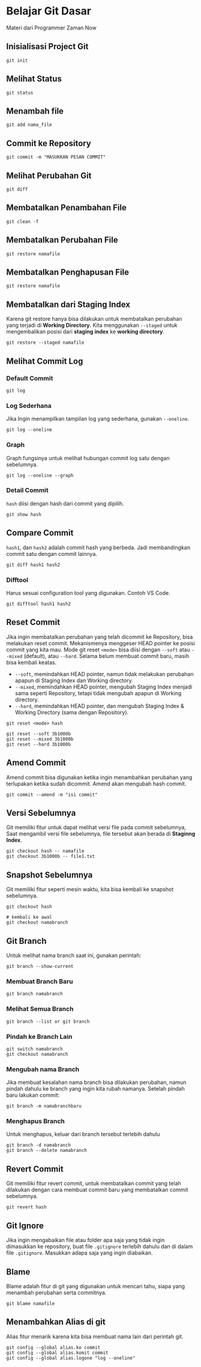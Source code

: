# Belajar Git Dasar

Materi dari Programmer Zaman Now

## Inisialisasi Project Git

```console
git init
```

## Melihat Status

```console
git status
```

## Menambah file

```console
git add nama_file
```

## Commit ke Repository

```console
git commit -m "MASUKKAN PESAN COMMIT"
```

## Melihat Perubahan Git

```console
git diff
```

## Membatalkan Penambahan File

```console
git clean -f
```

## Membatalkan Perubahan File

```console
git restore namafile
```

## Membatalkan Penghapusan File

```console
git restore namafile
```

## Membatalkan dari Staging Index

Karena git restore hanya bisa dilakukan untuk membatalkan perubahan yang terjadi di **Working Directory**. Kita menggunakan `--staged` untuk mengembalikan posisi dari **staging index** ke **working directory**.

```console
git restore --staged namafile
```

## Melihat Commit Log

### Default Commit

```shell
git log
```

### Log Sederhana

Jika Ingin menampilkan tampilan log yang sederhana, gunakan `--oneline`.

```shell
git log --oneline
```

### Graph

Graph fungsinya untuk melihat hubungan commit log satu dengan sebelumnya.

```shell
git log --oneline --graph
```

### Detail Commit

`hash` diisi dengan hash dari commit yang dipilih.

```shell
git show hash
```

## Compare Commit

`hash1`, dan `hash2` adalah commit hash yang berbeda. Jadi membandingkan commit satu dengan commit lainnya.

```shell
git diff hash1 hash2
```

### Difftool

Harus sesuai configuration tool yang digunakan. Contoh VS Code.

```shell
git difftool hash1 hash2
```

## Reset Commit

Jika ingin membatalkan perubahan yang telah dicommit ke Repository, bisa melakukan reset commit. Mekanismenya menggeser HEAD pointer ke posisi commit yang kita mau. Mode git reset `<mode>` bisa diisi dengan `--soft` atau `--mixed` (default), atau `--hard`. Selama belum membuat commit baru, masih bisa kembali keatas.

- `--soft`, memindahkan HEAD pointer, namun tidak melakukan perubahan apapun di Staging Index dan Working directory.
- `--mixed`, memindahkan HEAD pointer, mengubah Staging Index menjadi sama seperti Repository, tetapi tidak mengubah apapun di Working directory.
- `--hard`, memindahkan HEAD pointer, dan mengubah Staging Index & Working Directory (sama dengan Repository).

```shell
git reset <mode> hash

git reset --soft 3b1000b
git reset --mixed 3b1000b
git reset --hard 3b1000b
```

## Amend Commit

Amend commit bisa digunakan ketika ingin menambahkan perubahan yang terlupakan ketika sudah dicommit. Amend akan mengubah hash commit.

```shell
git commit --amend -m "isi commit"
```

## Versi Sebelumnya

Git memiliki fitur untuk dapat melihat versi file pada commit sebelumnya, Saat mengambil versi file sebelumnya, file tersebut akan berada di **Staginng Index**.

```shell
git checkout hash -- namafile
git checkout 3b1000b -- file1.txt
```

## Snapshot Sebelumnya

Git memiliki fitur seperti mesin waktu, kita bisa kembali ke snapshot sebelumnya.

```shell
git checkout hash

# kembali ke awal
git checkout namabranch
```

## Git Branch

Untuk melihat nama branch saat ini, gunakan perintah:

```shell
git branch --show-current
```

### Membuat Branch Baru

```shell
git branch namabranch
```

### Melihat Semua Branch

```shell
git branch --list or git branch
```

### Pindah ke Branch Lain

```shell
git switch namabranch
git checkout namabranch
```

### Mengubah nama Branch

Jika membuat kesalahan nama branch bisa dilakukan perubahan, namun pindah dahulu ke branch yang ingin kita rubah namanya. Setelah pindah baru lakukan commit:

```shell
git branch -m namabranchbaru
```

### Menghapus Branch

Untuk menghapus, keluar dari branch tersebut terlebih dahulu

```shell
git branch -d namabranch
git branch --delete namabranch
```

## Revert Commit

Git memiliki fitur revert commit, untuk membatalkan commit yang telah dilakukan dengan cara membuat commit baru yang membatalkan commit sebelumnya.

```shell
git revert hash
```

## Git Ignore

Jika ingin mengabaikan file atau folder apa saja yang tidak ingin dimasukkan ke repository, buat file `.gitignore` terlebih dahulu dan di dalam file `.gitignore`. Masukkan adapa saja yang ingin diabaikan.

## Blame

Blame adalah fitur di git yang digunakan untuk mencari tahu, siapa yang menambah perubahan serta commitnya.

```shell
git blame namafile
```

## Menambahkan Alias di git

Alias fitur menarik karena kita bisa membuat nama lain dari perintah git.

```shell
git config --global alias.ko commit
git config --global alias.komit commit
git config --global alias.logone "log --oneline"
```
